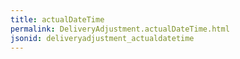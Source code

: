 ```yaml
---
title: actualDateTime
permalink: DeliveryAdjustment.actualDateTime.html
jsonid: deliveryadjustment_actualdatetime
---
```

